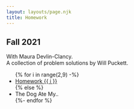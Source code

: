 ```yaml
---
layout: layouts/page.njk
title: Homework
---
```

## Fall 2021

With Maura Devlin-Clancy.  
A collection of problem solutions by Will Puckett.

<ul>
{% for i in range(2,9) -%}
    <li class="button"><a href="hw{{ i }}.html">Homework {{ i }}</a></li>
{% else %}
    <li class="button">The Dog Ate My..</li>
{%- endfor %}
</ul>

<br>
<br>
<br>
<br>

